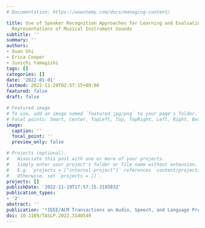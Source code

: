 ```yaml
---
# Documentation: https://wowchemy.com/docs/managing-content/

title: Use of Speaker Recognition Approaches for Learning and Evaluating Embedding
  Representations of Musical Instrument Sounds
subtitle: ''
summary: ''
authors:
- Xuan Shi
- Erica Cooper
- Junichi Yamagishi
tags: []
categories: []
date: '2022-01-01'
lastmod: 2022-11-20T02:57:15+09:00
featured: false
draft: false

# Featured image
# To use, add an image named `featured.jpg/png` to your page's folder.
# Focal points: Smart, Center, TopLeft, Top, TopRight, Left, Right, BottomLeft, Bottom, BottomRight.
image:
  caption: ''
  focal_point: ''
  preview_only: false

# Projects (optional).
#   Associate this post with one or more of your projects.
#   Simply enter your project's folder or file name without extension.
#   E.g. `projects = ["internal-project"]` references `content/project/deep-learning/index.md`.
#   Otherwise, set `projects = []`.
projects: []
publishDate: '2022-11-19T17:57:15.318583Z'
publication_types:
- '2'
abstract: ''
publication: '*IEEE/ACM Transactions on Audio, Speech, and Language Processing*'
doi: 10.1109/TASLP.2022.3140549
---
```

